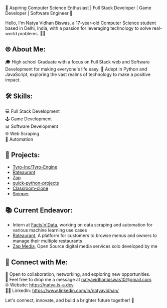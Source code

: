 🚀 Aspiring Computer Science Enthusiast | Full Stack Developer | Game Developer | Software Engineer 🚀

Hello, I'm Natya Vidhan Biswas, a 17-year-old Computer Science student based in Delhi, India, with a passion for leveraging technology to solve real-world problems. 👨‍💻

## 🌐 About Me:

🎓 High school Graduate with a focus on Full Stack web and Software Development for making everyone's life easy.
🚀 Adept in Python and JavaScript, exploring the vast realms of technology to make a positive impact.

## 🛠️ Skills:

💻 Full Stack Development <br>
🕹️ Game Development <br>
📊 Software Development <br>
🌐 Web Scraping <br>
🤖 Automation <br>

## 🔗 Projects:

- [Tyro-Inc/Tyro-Engine](https://github.com/Tyro-Inc/Tyro-Engine)
- [Rateaurant](https://github.com/rateaurant)
- [Zap](https://github.com/natyavidhan/zap)
- [quick-python-projects](https://github.com/natyavidhan/Quick-Python-Projects)
- [Classroom-clone](https://github.com/natyavidhan/Classroom-clone)
- [Snipper](https://github.com/natyavidhan/Snipper)

## 📚 Current Endeavor:

- Intern at [Facts'n'Data](https://www.factsndata.com), working on data scraping and automation for various machine learning use cases
- [Rateaurant](https://github.com/rateaurant), A platform for customers to browse menus and owners to manage their multiple restaurants
- [Zap Media](https://github.com/zap-media), Open Source digital media services solo developed by me

## 🤝 Connect with Me:

💬 Open to collaboration, networking, and exploring new opportunities. <br>
📧 Feel free to drop me a message at natyavidhanbiswas10@gmail.com. <br>
🌐 Website: https://natya.is-a.dev <br>
👨‍💻 LinkedIn: https://www.linkedin.com/in/natyavidhan/ <br>

Let's connect, innovate, and build a brighter future together! 🌟
